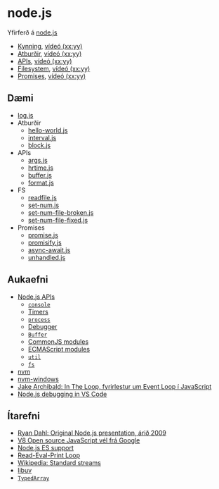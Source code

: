 # node.js

Yfirferð á [node.js](https://nodejs.org/)

* [Kynning](1.nodejs.md), [vídeó (xx:yy)](https://youtu.be/)
* [Atburðir](2.events.md), [vídeó (xx:yy)](https://youtu.be/)
* [APIs](3.apis.md), [vídeó (xx:yy)](https://youtu.be/)
* [Filesystem](4.fs.md), [vídeó (xx:yy)](https://youtu.be/)
* [Promises](5.promises.md), [vídeó (xx:yy)](https://youtu.be/)

## Dæmi

* [log.js](daemi/04.log.js)
* Atburðir
  * [hello-world.js](daemi/01.hello-world.js)
  * [interval.js](daemi/02.interval.js)
  * [block.js](daemi/03.block.js)
* APIs
  * [args.js](daemi/05.args.js)
  * [hrtime.js](daemi/06.hrtime.js)
  * [buffer.js](daemi/07.buffer.js)
  * [format.js](daemi/08.format.js)
* FS
  * [readfile.js](daemi/09.readfile.js)
  * [set-num.js](daemi/10.set-num.js)
  * [set-num-file-broken.js](daemi/11.set-num-file-broken.js)
  * [set-num-file-fixed.js](daemi/12.set-num-file-fixed.js)
* Promises
  * [promise.js](daemi/13.promise.js)
  * [promisify.js](daemi/14.promisify.js)
  * [async-await.js](daemi/15.async-await.js)
  * [unhandled.js](daemi/16.unhandled.js)

## Aukaefni

* [Node.js APIs](https://nodejs.org/api/)
  * [`console`](https://nodejs.org/api/console.html)
  * [Timers](https://nodejs.org/api/timers.html)
  * [`process`](https://nodejs.org/api/process.html)
  * [Debugger](https://nodejs.org/api/debugger.html)
  * [`Buffer`](https://nodejs.org/api/buffer.html)
  * [CommonJS modules](https://nodejs.org/api/modules.html)
  * [ECMAScript modules](https://nodejs.org/api/esm.html)
  * [`util`](https://nodejs.org/api/util.html)
  * [`fs`](https://nodejs.org/api/fs.html)
* [nvm](https://github.com/creationix/nvm)
* [nvm-windows](https://github.com/coreybutler/nvm-windows)
* [Jake Archibald: In The Loop, fyrirlestur um Event Loop í JavaScript](https://www.youtube.com/watch?v=cCOL7MC4Pl0)
* [Node.js debugging in VS Code](https://code.visualstudio.com/docs/nodejs/nodejs-debugging)

## Ítarefni

* [Ryan Dahl: Original Node.js presentation, árið 2009](http://www.youtube.com/watch?v=ztspvPYybIY)
* [V8 Open source JavaScript vél frá Google](https://v8.dev/)
* [Node.js ES support](http://node.green/)
* [Read-Eval-Print Loop](https://en.wikipedia.org/wiki/Read%E2%80%93eval%E2%80%93print_loop)
* [Wikipedia: Standard streams](https://en.wikipedia.org/wiki/Standard_streams)
* [libuv](https://en.wikipedia.org/wiki/Libuv)
* [`TypedArray`](https://developer.mozilla.org/en-US/docs/Web/JavaScript/Reference/Global_Objects/TypedArray)
